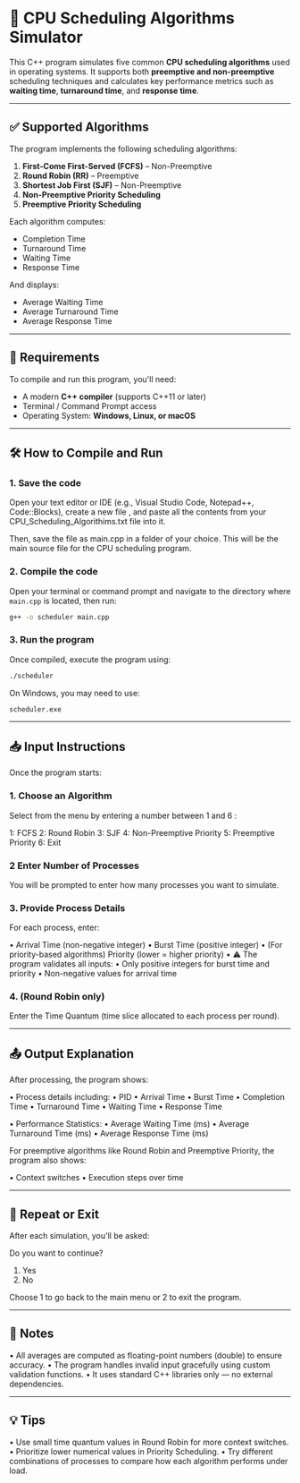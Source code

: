 # 🧠 CPU Scheduling Algorithms Simulator

This C++ program simulates five common **CPU scheduling algorithms** used in operating systems. It supports both **preemptive and non-preemptive** scheduling techniques and calculates key performance metrics such as **waiting time**, **turnaround time**, and **response time**.

---

## ✅ Supported Algorithms

The program implements the following scheduling algorithms:

1. **First-Come First-Served (FCFS)** – Non-Preemptive  
2. **Round Robin (RR)** – Preemptive  
3. **Shortest Job First (SJF)** – Non-Preemptive  
4. **Non-Preemptive Priority Scheduling**  
5. **Preemptive Priority Scheduling**

Each algorithm computes:
- Completion Time
- Turnaround Time
- Waiting Time
- Response Time  

And displays:
- Average Waiting Time  
- Average Turnaround Time  
- Average Response Time  

---

## 🔧 Requirements

To compile and run this program, you'll need:

- A modern **C++ compiler** (supports C++11 or later)
- Terminal / Command Prompt access
- Operating System: **Windows, Linux, or macOS**

---

## 🛠️ How to Compile and Run

### 1. Save the code
Open your text editor or IDE (e.g., Visual Studio Code, Notepad++, Code::Blocks), create a new file , and paste all the contents from your CPU_Scheduling_Algorithims.txt file into it.

Then, save the file as main.cpp in a folder of your choice. This will be the main source file for the CPU scheduling program.

### 2. Compile the code
Open your terminal or command prompt and navigate to the directory where `main.cpp` is located, then run:

```bash
g++ -o scheduler main.cpp 
```

### 3. Run the program
Once compiled, execute the program using:

```bash
./scheduler
```

On Windows, you may need to use:

```bash
scheduler.exe
```

---

## 📥 Input Instructions

Once the program starts:

### 1. Choose an Algorithm
Select from the menu by entering a number between 1 and 6 :

1: FCFS
2: Round Robin
3: SJF
4: Non-Preemptive Priority
5: Preemptive Priority
6: Exit

### 2 Enter Number of Processes
You will be prompted to enter how many processes you want to simulate.

### 3. Provide Process Details
For each process, enter:

• Arrival Time (non-negative integer)
• Burst Time (positive integer)
• (For priority-based algorithms) Priority (lower = higher priority)
• ⚠️ The program validates all inputs:
• Only positive integers for burst time and priority
• Non-negative values for arrival time

### 4. (Round Robin only)
Enter the Time Quantum (time slice allocated to each process per round).

---

## 📤 Output Explanation

After processing, the program shows:

• Process details including:
 • PID
 • Arrival Time
 • Burst Time
 • Completion Time
 • Turnaround Time
 • Waiting Time
 • Response Time

• Performance Statistics:
 • Average Waiting Time (ms)
 • Average Turnaround Time (ms)
 • Average Response Time (ms)

For preemptive algorithms like Round Robin and Preemptive Priority, the program also shows:

• Context switches
• Execution steps over time

---

## 🔁 Repeat or Exit

After each simulation, you'll be asked:

Do you want to continue?
1. Yes
2. No

Choose 1 to go back to the main menu or 2 to exit the program.

---

## 📌 Notes

• All averages are computed as floating-point numbers (double) to ensure accuracy.
• The program handles invalid input gracefully using custom validation functions.
• It uses standard C++ libraries only — no external dependencies.

---

## 💡 Tips

• Use small time quantum values in Round Robin for more context switches.
• Prioritize lower numerical values in Priority Scheduling.
• Try different combinations of processes to compare how each algorithm performs under load.
